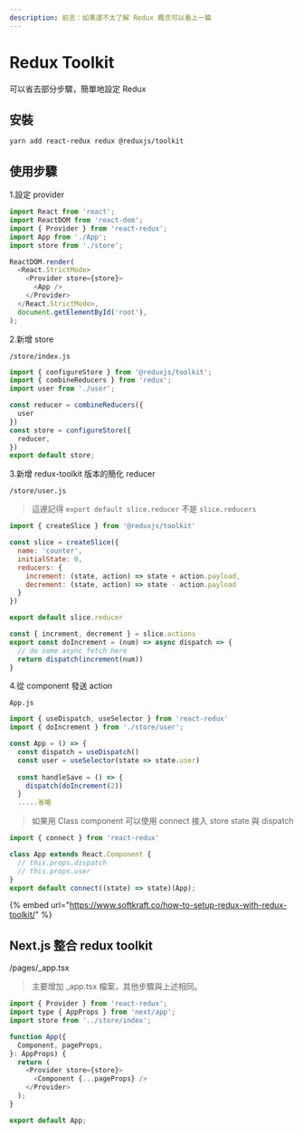 ```yaml
---
description: 前言：如果還不太了解 Redux 概念可以看上一篇
---
```


# Redux Toolkit

可以省去部分步驟，簡單地設定 Redux

## 安裝

```
yarn add react-redux redux @reduxjs/toolkit
```

## 使用步驟

1.設定 provider

```javascript
import React from 'react';
import ReactDOM from 'react-dom';
import { Provider } from 'react-redux';
import App from './App';
import store from './store';

ReactDOM.render(
  <React.StrictMode>
    <Provider store={store}>
      <App />
    </Provider>
  </React.StrictMode>,
  document.getElementById('root'),
);
```

2.新增 store

`/store/index.js`

```javascript
import { configureStore } from '@reduxjs/toolkit';
import { combineReducers } from 'redux';
import user from './user';

const reducer = combineReducers({
  user
})
const store = configureStore({
  reducer,
})
export default store;
```

3.新增 redux-toolkit 版本的簡化 reducer

`/store/user.js`

> 這邊記得 `export default slice.reducer` 不是 `slice.reducers`

```javascript
import { createSlice } from '@reduxjs/toolkit'

const slice = createSlice({
  name: 'counter',
  initialState: 0,
  reducers: {
    increment: (state, action) => state + action.payload,
    decrement: (state, action) => state - action.payload
  }
})

export default slice.reducer

const { increment, decrement } = slice.actions
export const doIncrement = (num) => async dispatch => {
  // do some async fetch here
  return dispatch(increment(num))
}
```

4.從 component 發送 action

`App.js`

```javascript
import { useDispatch, useSelector } from 'react-redux'
import { doIncrement } from './store/user';

const App = () => {
  const dispatch = useDispatch()
  const user = useSelector(state => state.user)
  
  const handleSave = () => {
    dispatch(doIncrement(2))
  }
  .....省略
```

> 如果用 Class component 可以使用 connect 接入 store state 與 dispatch

```javascript
import { connect } from 'react-redux'

class App extends React.Component {
  // this.props.dispatch
  // this.props.user
}
export default connect((state) => state)(App);
```

{% embed url="https://www.softkraft.co/how-to-setup-redux-with-redux-toolkit/" %}

## Next.js 整合 redux toolkit&#x20;

/pages/\_app.tsx

> 主要增加 \_app.tsx 檔案，其他步驟與上述相同。

```javascript
import { Provider } from 'react-redux';
import type { AppProps } from 'next/app';
import store from '../store/index';

function App({
  Component, pageProps,
}: AppProps) {
  return (
    <Provider store={store}>
      <Component {...pageProps} />
    </Provider>
  );
}

export default App;
```

